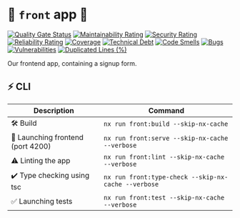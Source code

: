 # 🚀 `front` app 🚀

[![Quality Gate Status](https://sonarcloud.io/api/project_badges/measure?project=mui-rhf-sandbox_front&metric=alert_status)](https://sonarcloud.io/summary/new_code?id=mui-rhf-sandbox_front)
[![Maintainability Rating](https://sonarcloud.io/api/project_badges/measure?project=mui-rhf-sandbox_front&metric=sqale_rating)](https://sonarcloud.io/summary/new_code?id=mui-rhf-sandbox_front)
[![Security Rating](https://sonarcloud.io/api/project_badges/measure?project=mui-rhf-sandbox_front&metric=security_rating)](https://sonarcloud.io/summary/new_code?id=mui-rhf-sandbox_front)
[![Reliability Rating](https://sonarcloud.io/api/project_badges/measure?project=mui-rhf-sandbox_front&metric=reliability_rating)](https://sonarcloud.io/summary/new_code?id=mui-rhf-sandbox_front)
[![Coverage](https://sonarcloud.io/api/project_badges/measure?project=mui-rhf-sandbox_front&metric=coverage)](https://sonarcloud.io/summary/new_code?id=mui-rhf-sandbox_front)
[![Technical Debt](https://sonarcloud.io/api/project_badges/measure?project=mui-rhf-sandbox_front&metric=sqale_index)](https://sonarcloud.io/summary/new_code?id=mui-rhf-sandbox_front)
[![Code Smells](https://sonarcloud.io/api/project_badges/measure?project=mui-rhf-sandbox_front&metric=code_smells)](https://sonarcloud.io/summary/new_code?id=mui-rhf-sandbox_front)
[![Bugs](https://sonarcloud.io/api/project_badges/measure?project=mui-rhf-sandbox_front&metric=bugs)](https://sonarcloud.io/summary/new_code?id=mui-rhf-sandbox_front)
[![Vulnerabilities](https://sonarcloud.io/api/project_badges/measure?project=mui-rhf-sandbox_front&metric=vulnerabilities)](https://sonarcloud.io/summary/new_code?id=mui-rhf-sandbox_front)
[![Duplicated Lines (%)](https://sonarcloud.io/api/project_badges/measure?project=mui-rhf-sandbox_front&metric=duplicated_lines_density)](https://sonarcloud.io/summary/new_code?id=mui-rhf-sandbox_front)

Our frontend app, containing a signup form.

## ⚡ CLI

|                 Description                           |           Command                                                     |
| ------------------------------------------------ | --------------------------------------------------------------------- |
| 🛠️ Build  |`nx run front:build --skip-nx-cache `|
| 🚀 Launching frontend (port 4200) |`nx run front:serve --skip-nx-cache --verbose`|
| ⚠️ Linting the app |`nx run front:lint --skip-nx-cache --verbose`|
| ✔️ Type checking using tsc |`nx run front:type-check --skip-nx-cache --verbose`|
| ✅ Launching tests |`nx run front:test --skip-nx-cache --verbose`|


